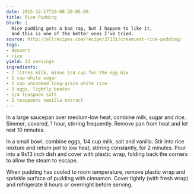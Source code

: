 ```yaml
---
date: 2015-12-17T20:08:20-05:00
title: Rice Pudding
blurb: |
  Rice pudding gets a bad rap, but I happen to like it, 
  and this is one of the better ones I've tried.
source: http://allrecipes.com/recipe/27131/creamiest-rice-pudding/
tags:
- dessert
- rice
yield: 12 servings
ingredients:
- 2 litres milk, minus 1/4 cup for the egg mix
- 1 cup white sugar
- 1 cup uncooked long-grain white rice￼
- 3 eggs, lightly beaten
- 1/4 teaspoon salt￼
- 2 teaspoons vanilla extract
---
```


In a large saucepan over medium-low heat, combine milk, sugar and rice.
Simmer, covered, 1 hour, stirring frequently. Remove pan from heat and let
rest 10 minutes.

In a small bowl, combine eggs, 1/4 cup milk, salt and vanilla. Stir into
rice mixture and return pot to low heat, stirring constantly, for 2
minutes. Pour into a 9x13 inch dish and cover with plastic wrap, folding
back the corners to allow the steam to escape.

When pudding has cooled to room temperature, remove plastic wrap and
sprinkle surface of pudding with cinnamon. Cover tightly (with fresh wrap)
and refrigerate 8 hours or overnight before serving.
